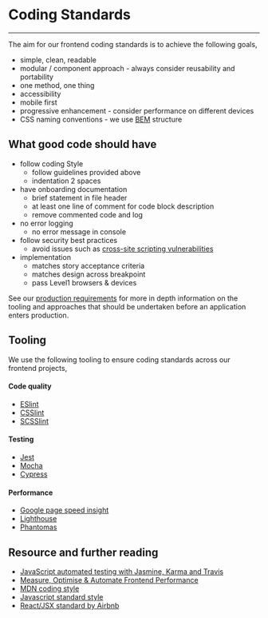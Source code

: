 # Coding Standards
***

The aim for our frontend coding standards is to achieve the following goals,

* simple, clean, readable
* modular / component approach - always consider reusability and portability
* one method, one thing
* accessibility
* mobile first
* progressive enhancement - consider performance on different devices
* CSS naming conventions - we use [BEM](http://getbem.com/naming/) structure

## What good code should have

* follow coding Style
    * follow guidelines provided above
    * indentation 2 spaces
* have onboarding documentation
    * brief statement in file header
    * at least one line of comment for code block description
    * remove commented code and log
* no error logging
    * no error message in console
* follow security best practices
    * avoid issues such as [cross-site scripting vulnerabilities](https://www.owasp.org/index.php/Reviewing_Code_for_Cross-site_scripting)
* implementation
    * matches story acceptance criteria
    * matches design across breakpoint
    * pass Level1 browsers & devices
    
See our [production requirements](../service-delivery/prodreq.md) for more in depth information on the tooling and approaches that 
should be undertaken before an application enters production. 

## Tooling

We use the following tooling to ensure coding standards across our frontend projects,

#### Code quality 
* [ESlint](http://www.eslint.org/)
* [CSSlint](http://csslint.net/)
* [SCSSlint](https://github.com/brigade/scss-lint)

#### Testing
* [Jest](https://jestjs.io/)
* [Mocha](https://mochajs.org/)
* [Cypress](https://www.cypress.io/)

#### Performance
* [Google page speed insight](https://developers.google.com/speed/pagespeed/)
* [Lighthouse](https://github.com/GoogleChrome/lighthouse)
* [Phantomas](https://github.com/macbre/phantomas)

## Resource and further reading

* [JavaScript automated testing with Jasmine, Karma and Travis](https://medium.com/@koalamango/javascript-automated-testing-with-jasmine-karma-and-travis-c118a98223d9#.fb7rrqas4)
* [Measure, Optimise & Automate Frontend Performance](https://medium.com/@koalamango/measure-optimise-automate-frontend-performance-d55552fccdfe#.suoyd4u91)
* [MDN coding style](https://developer.mozilla.org/en-US/docs/Mozilla/Developer_guide/Coding_Style)
* [Javascript standard style](https://github.com/feross/standard)
* [React/JSX standard by Airbnb](https://github.com/airbnb/javascript/tree/master/react)
